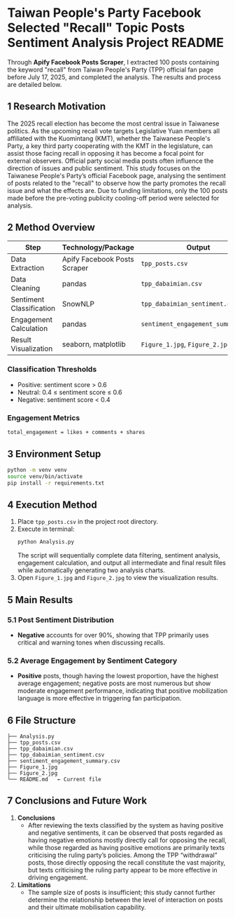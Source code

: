 # Taiwan People's Party Facebook Selected "Recall" Topic Posts Sentiment Analysis Project README

Through **Apify Facebook Posts Scraper**, I extracted 100 posts containing the keyword "recall" from Taiwan People's Party (TPP) official fan page before July 17, 2025, and completed the analysis. The results and process are detailed below.

## 1 Research Motivation

The 2025 recall election has become the most central issue in Taiwanese politics. As the upcoming recall vote targets Legislative Yuan members all affiliated with the Kuomintang (KMT), whether the Taiwanese People's Party, a key third party cooperating with the KMT in the legislature, can assist those facing recall in opposing it has become a focal point for external observers. Official party social media posts often influence the direction of issues and public sentiment. This study focuses on the Taiwanese People's Party’s official Facebook page, analysing the sentiment of posts related to the "recall" to observe how the party promotes the recall issue and what the effects are. Due to funding limitations, only the 100 posts made before the pre-voting publicity cooling-off period were selected for analysis.

## 2 Method Overview

| Step | Technology/Package | Output |
|------|-------------------|---------|
| Data Extraction | Apify Facebook Posts Scraper | `tpp_posts.csv` |
| Data Cleaning | pandas | `tpp_dabaimian.csv` |
| Sentiment Classification | SnowNLP | `tpp_dabaimian_sentiment.csv` |
| Engagement Calculation | pandas | `sentiment_engagement_summary.csv` |
| Result Visualization | seaborn, matplotlib | `Figure_1.jpg`, `Figure_2.jpg` |

### Classification Thresholds
- Positive: sentiment score > 0.6
- Neutral: 0.4 ≤ sentiment score ≤ 0.6
- Negative: sentiment score < 0.4

### Engagement Metrics
`total_engagement = likes + comments + shares`

## 3 Environment Setup

```bash
python -m venv venv
source venv/bin/activate          
pip install -r requirements.txt   
```

## 4 Execution Method

1. Place `tpp_posts.csv` in the project root directory.
2. Execute in terminal:
   ```bash
   python Analysis.py
   ```
   The script will sequentially complete data filtering, sentiment analysis, engagement calculation, and output all intermediate and final result files while automatically generating two analysis charts.
3. Open `Figure_1.jpg` and `Figure_2.jpg` to view the visualization results.

## 5 Main Results

### 5.1 Post Sentiment Distribution
- **Negative** accounts for over 90%, showing that TPP primarily uses critical and warning tones when discussing recalls.

### 5.2 Average Engagement by Sentiment Category
- **Positive** posts, though having the lowest proportion, have the highest average engagement; negative posts are most numerous but show moderate engagement performance, indicating that positive mobilization language is more effective in triggering fan participation.

## 6 File Structure

```text
├── Analysis.py
├── tpp_posts.csv
├── tpp_dabaimian.csv
├── tpp_dabaimian_sentiment.csv
├── sentiment_engagement_summary.csv
├── Figure_1.jpg
├── Figure_2.jpg
└── README.md   ← Current file
```

## 7 Conclusions and Future Work

1. **Conclusions**
   - After reviewing the texts classified by the system as having positive and negative sentiments, it can be observed that posts regarded as having negative emotions mostly directly call for opposing the recall, while those regarded as having positive emotions are primarily texts criticising the ruling party’s policies. Among the TPP “withdrawal” posts, those directly opposing the recall constitute the vast majority, but texts criticising the ruling party appear to be more effective in driving engagement.
2. **Limitations**
   - The sample size of posts is insufficient; this study cannot further determine the relationship between the level of interaction on posts and their ultimate mobilisation capability.
